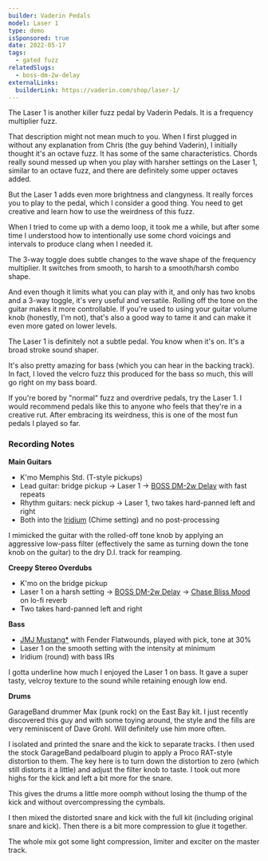 ```yaml
---
builder: Vaderin Pedals
model: Laser 1
type: demo
isSponsored: true
date: 2022-05-17
tags:
  - gated fuzz
relatedSlugs:
  - boss-dm-2w-delay
externalLinks:
  builderLink: https://vaderin.com/shop/laser-1/
---
```


The Laser 1 is another killer fuzz pedal by Vaderin Pedals. It is a frequency multiplier fuzz.

That description might not mean much to you. When I first plugged in without any explanation from Chris (the guy behind Vaderin), I initially thought it's an octave fuzz. It has some of the same characteristics. Chords really sound messed up when you play with harsher settings on the Laser 1, similar to an octave fuzz, and there are definitely some upper octaves added.

But the Laser 1 adds even more brightness and clangyness. It really forces you to play to the pedal, which I consider a good thing. You need to get creative and learn how to use the weirdness of this fuzz.

When I tried to come up with a demo loop, it took me a while, but after some time I understood how to intentionally use some chord voicings and intervals to produce clang when I needed it.

The 3-way toggle does subtle changes to the wave shape of the frequency multiplier. It switches from smooth, to harsh to a smooth/harsh combo shape.

And even though it limits what you can play with it, and only has two knobs and a 3-way toggle, it's very useful and versatile. Rolling off the tone on the guitar makes it more controllable. If you're used to using your guitar volume knob (honestly, I'm not), that's also a good way to tame it and can make it even more gated on lower levels.

The Laser 1 is definitely not a subtle pedal. You know when it's on. It's a broad stroke sound shaper.

It's also pretty amazing for bass (which you can hear in the backing track). In fact, I loved the velcro fuzz this produced for the bass so much, this will go right on my bass board.

If you're bored by "normal" fuzz and overdrive pedals, try the Laser 1. I would recommend pedals like this to anyone who feels that they're in a creative rut. After embracing its weirdness, this is one of the most fun pedals I played so far.

### Recording Notes

**Main Guitars**

- K'mo Memphis Std. (T-style pickups)
- Lead guitar: bridge pickup -> Laser 1 -> [BOSS DM-2w Delay](/demos/boss-dm-2w-delay) with fast repeats
- Rhythm guitars: neck pickup -> Laser 1, two takes hard-panned left and right
- Both into the [Iridium](/demos/strymon-iridium) (Chime setting) and no post-processing

I mimicked the guitar with the rolled-off tone knob by applying an aggressive low-pass filter (effectively the same as turning down the tone knob on the guitar) to the dry D.I. track for reamping.

**Creepy Stereo Overdubs**

- K'mo on the bridge pickup
- Laser 1 on a harsh setting -> [BOSS DM-2w Delay](/demos/boss-dm-2w-delay) -> [Chase Bliss Mood](/demos/chase-bliss-audio-mood) on lo-fi reverb
- Two takes hard-panned left and right

**Bass**

- [JMJ Mustang\*](https://sweetwater.sjv.io/R5A6bg) with Fender Flatwounds, played with pick, tone at 30%
- Laser 1 on the smooth setting with the intensity at minimum
- Iridium (round) with bass IRs

I gotta underline how much I enjoyed the Laser 1 on bass. It gave a super tasty, velcroy texture to the sound while retaining enough low end.

**Drums**

GarageBand drummer Max (punk rock) on the East Bay kit. I just recently discovered this guy and with some toying around, the style and the fills are very reminiscent of Dave Grohl. Will definitely use him more often.

I isolated and printed the snare and the kick to separate tracks. I then used the stock GarageBand pedalboard plugin to apply a Proco RAT-style distortion to them. The key here is to turn down the distortion to zero (which still distorts it a little) and adjust the filter knob to taste. I took out more highs for the kick and left a bit more for the snare.

This gives the drums a little more oomph without losing the thump of the kick and without overcompressing the cymbals.

I then mixed the distorted snare and kick with the full kit (including original snare and kick). Then there is a bit more compression to glue it together.

The whole mix got some light compression, limiter and exciter on the master track.
